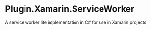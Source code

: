 # Plugin.Xamarin.ServiceWorker
A service worker lite implementation in C# for use in Xamarin projects
